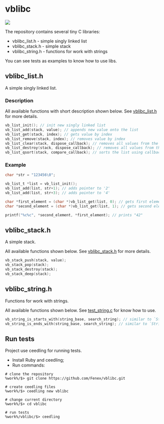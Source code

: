 # vblibc
![](https://github.com/Fenex/vblibc/workflows/C%2FC%2B%2B%20CI/badge.svg)

The repository contains several tiny C libraries: 
* vblibc_list.h - simple singly linked list
* vblibc_stack.h - simple stack
* vblibc_string.h - functions for work with strings

You can see tests as examples to know how to use libs.

## vblibc_list.h
A simple singly linked list.

### Description
All available functions with short description shown below.
See [vblibc_list.h](/src/vblibc_list.h) for more details.
```C
vb_list_init(); // init new singly linked list
vb_list_add(stack, value); // appends new value onto the list
vb_list_get(stack, index); // gets value by index
vb_list_remove(stack, index); // removes value by index
vb_list_clear(stack, dispose_callback); // removes all values from the list
vb_list_destroy(stack, dispose_callback); // removes all values from the list and destroys the list
vb_list_qsort(stack, compare_callback); // sorts the list using callback compare function
```

### Example

```c
char *str = "123456\0";

vb_list_t *list = vb_list_init();
vb_list_add(list, str+1); // adds pointer to '2'
vb_list_add(list, str+3); // adds pointer to '4'

char *first_element = (char *)vb_list_get(list, 0); // gets first element
char *second_element = (char *)vb_list_get(list, 1); // gets second element

printf("%c%c", *second_element, *first_element); // prints "42"
```

## vblibc_stack.h
A simple stack.

All available functions shown below.
See [vblibc_stack.h](/src/vblibc_stack.h) for more details.
```C
vb_stack_push(stack, value);
vb_stack_pop(stack);
vb_stack_destroy(stack);
vb_stack_deep(stack);
```

## vblibc_string.h
Functions for work with strings.

All available functions shown below.
See [test_string.c](/test/test_string.c) for know how to use.
```C
vb_string_is_starts_with(string_base, search_string); // similar to `String.prototype.startsWith` in JavaScript
vb_string_is_ends_with(string_base, search_string); // similar to `String.prototype.endsWith` in JavaScript
```

## Run tests
Project use ceedling for running tests.

* Install Ruby and ceedling;
* Run commands:
```
# clone the repository
%work%/$> git clone https://github.com/Fenex/vblibc.git 

# create ceedling files
%work%/$> ceedling new vblibc

# change current directory
%work%/$> cd vblibc

# run tests
%work%/vblibc/$> ceedling
```

